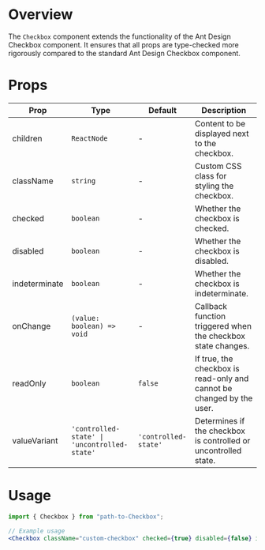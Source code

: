 # Overview

The `Checkbox` component extends the functionality of the Ant Design Checkbox component. It ensures that all props are type-checked more rigorously compared to the standard Ant Design Checkbox component.

# Props

| Prop          | Type                                         | Default              | Description                                                           |
| ------------- | -------------------------------------------- | -------------------- | --------------------------------------------------------------------- |
| children      | `ReactNode`                                  | -                    | Content to be displayed next to the checkbox.                         |
| className     | `string`                                     | -                    | Custom CSS class for styling the checkbox.                            |
| checked       | `boolean`                                    | -                    | Whether the checkbox is checked.                                      |
| disabled      | `boolean`                                    | -                    | Whether the checkbox is disabled.                                     |
| indeterminate | `boolean`                                    | -                    | Whether the checkbox is indeterminate.                                |
| onChange      | `(value: boolean) => void`                   | -                    | Callback function triggered when the checkbox state changes.          |
| readOnly      | `boolean`                                    | `false`              | If true, the checkbox is read-only and cannot be changed by the user. |
| valueVariant  | `'controlled-state' \| 'uncontrolled-state'` | `'controlled-state'` | Determines if the checkbox is controlled or uncontrolled state.       |

# Usage

```jsx
import { Checkbox } from "path-to-Checkbox";

// Example usage
<Checkbox className="custom-checkbox" checked={true} disabled={false} indeterminate={false} onChange={(value) => console.log(value)} />;
```

